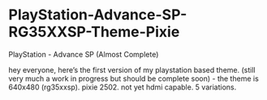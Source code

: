 # PlayStation-Advance-SP-RG35XXSP-Theme-Pixie
PlayStation - Advance SP (Almost Complete)

hey everyone, here’s the first version of my playstation based theme. (still very much a work in progress but should be complete soon) - the theme is 640x480 (rg35xxsp). pixie 2502.
not yet hdmi capable. 
5 variations. 
